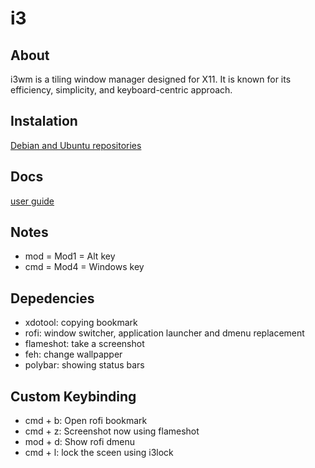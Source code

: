 # i3

## About

i3wm is a tiling window manager designed for X11. It is known for its efficiency, simplicity, and keyboard-centric approach.

## Instalation

[Debian and Ubuntu repositories](https://i3wm.org/docs/repositories.html)

## Docs

[user guide](https://i3wm.org/docs/userguide.html)

## Notes

- mod = Mod1 = Alt key
- cmd = Mod4 = Windows key

## Depedencies

- xdotool: copying bookmark
- rofi: window switcher, application launcher and dmenu replacement
- flameshot: take a screenshot
- feh: change wallpapper
- polybar: showing status bars

## Custom Keybinding

- cmd + b: Open rofi bookmark
- cmd + z: Screenshot now using flameshot
- mod + d: Show rofi dmenu
- cmd + l: lock the sceen using i3lock
